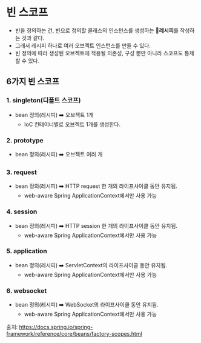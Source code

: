 # 빈 스코프

- 빈을 정의하는 건, 빈으로 정의할 클래스의 인스턴스를 생성하는 **🍳레시피**를 작성하는 것과 같다.
- 그래서 레시피 하나로 여러 오브젝트 인스턴스를 만들 수 있다.
- 빈 정의에 따라 생성된 오브젝트에 적용될 의존성, 구성 뿐만 아니라 스코프도 통제할 수 있다.

## 6가지 빈 스코프
### 1. singleton(디폴트 스코프)
  - bean 정의(레시피) ➡️ 오브젝트 1개
    - IoC 컨테이너별로 오브젝트 1개를 생성한다.

### 2. prototype
  - bean 정의(레시피) ➡️ 오브젝트 여러 개

### 3. request
  - bean 정의(레시피) ➡️ HTTP request 한 개의 라이프사이클 동안 유지됨.
    - web-aware Spring ApplicationContext에서만 사용 가능

### 4. session
  - bean 정의(레시피) ➡️ HTTP session 한 개의 라이프사이클 동안 유지됨.
    - web-aware Spring ApplicationContext에서만 사용 가능
   
### 5. application
  - bean 정의(레시피) ➡️ ServletContext의 라이프사이클 동안 유지됨.
    - web-aware Spring ApplicationContext에서만 사용 가능
   
### 6. websocket
  - bean 정의(레시피) ➡️ WebSocket의 라이프사이클 동안 유지됨.
    - web-aware Spring ApplicationContext에서만 사용 가능

출처: https://docs.spring.io/spring-framework/reference/core/beans/factory-scopes.html
